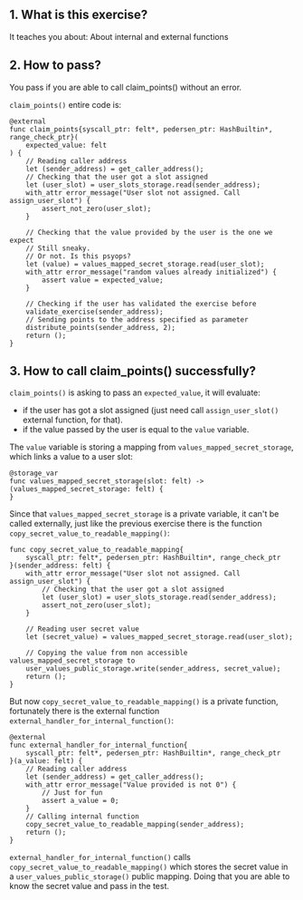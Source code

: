## 1. What is this exercise?

It teaches you about:
About internal and external functions

## 2. How to pass?

You pass if you are able to call claim_points() without an error.

`claim_points()` entire code is:

```
@external
func claim_points{syscall_ptr: felt*, pedersen_ptr: HashBuiltin*, range_check_ptr}(
    expected_value: felt
) {
    // Reading caller address
    let (sender_address) = get_caller_address();
    // Checking that the user got a slot assigned
    let (user_slot) = user_slots_storage.read(sender_address);
    with_attr error_message("User slot not assigned. Call assign_user_slot") {
        assert_not_zero(user_slot);
    }

    // Checking that the value provided by the user is the one we expect
    // Still sneaky.
    // Or not. Is this psyops?
    let (value) = values_mapped_secret_storage.read(user_slot);
    with_attr error_message("random values already initialized") {
        assert value = expected_value;
    }

    // Checking if the user has validated the exercise before
    validate_exercise(sender_address);
    // Sending points to the address specified as parameter
    distribute_points(sender_address, 2);
    return ();
}
```

## 3. How to call claim_points() successfully?

`claim_points()` is asking to pass an `expected_value`, it will evaluate:

- if the user has got a slot assigned (just need call `assign_user_slot()` external function, for that).
- if the value passed by the user is equal to the `value` variable.

The `value` variable is storing a mapping from `values_mapped_secret_storage`, which links a value to a user slot:

```
@storage_var
func values_mapped_secret_storage(slot: felt) -> (values_mapped_secret_storage: felt) {
}
```

Since that `values_mapped_secret_storage` is a private variable, it can't be called externally, just like the previous exercise there is the function `copy_secret_value_to_readable_mapping()`:

```
func copy_secret_value_to_readable_mapping{
    syscall_ptr: felt*, pedersen_ptr: HashBuiltin*, range_check_ptr
}(sender_address: felt) {
    with_attr error_message("User slot not assigned. Call assign_user_slot") {
        // Checking that the user got a slot assigned
        let (user_slot) = user_slots_storage.read(sender_address);
        assert_not_zero(user_slot);
    }

    // Reading user secret value
    let (secret_value) = values_mapped_secret_storage.read(user_slot);

    // Copying the value from non accessible values_mapped_secret_storage to
    user_values_public_storage.write(sender_address, secret_value);
    return ();
}

```

But now `copy_secret_value_to_readable_mapping()` is a private function, fortunately there is the external function `external_handler_for_internal_function()`:

```
@external
func external_handler_for_internal_function{
    syscall_ptr: felt*, pedersen_ptr: HashBuiltin*, range_check_ptr
}(a_value: felt) {
    // Reading caller address
    let (sender_address) = get_caller_address();
    with_attr error_message("Value provided is not 0") {
        // Just for fun
        assert a_value = 0;
    }
    // Calling internal function
    copy_secret_value_to_readable_mapping(sender_address);
    return ();
}
```

`external_handler_for_internal_function()` calls `copy_secret_value_to_readable_mapping()` which stores the secret value in a `user_values_public_storage()` public mapping. Doing that you are able to know the secret value and pass in the test.
